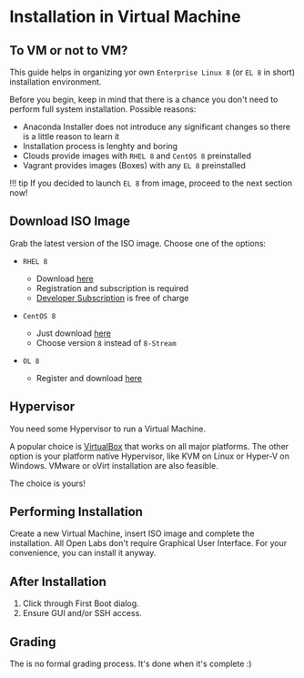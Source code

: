 # Installation in Virtual Machine

## To VM or not to VM?

This guide helps in organizing yor own `Enterprise Linux 8` (or `EL 8` in short) installation environment.

Before you begin, keep in mind that there is a chance you don't need to perform full system installation. Possible reasons:

* Anaconda Installer does not introduce any significant changes so there is a little reason to learn it
* Installation process is lenghty and boring
* Clouds provide images with `RHEL 8` and `CentOS 8` preinstalled
* Vagrant provides images (Boxes) with any `EL 8` preinstalled

!!! tip
    If you decided to launch `EL 8` from image, proceed to the next section now!

## Download ISO Image

Grab the latest version of the ISO image. Choose one of the options:

* `RHEL 8`
    * Download [here](https://developers.redhat.com/products/rhel/download/)
    * Registration and subscription is required
    * [Developer Subscription](https://developers.redhat.com/blog/2016/03/31/no-cost-rhel-developer-subscription-now-available/) is free of charge

* `CentOS 8`
    * Just download [here](https://wiki.centos.org/Download)
    * Choose version `8` instead of `8-Stream`

* `OL 8`
    * Register and download [here](https://www.oracle.com/technetwork/server-storage/linux/downloads/index.html)

## Hypervisor

You need some Hypervisor to run a Virtual Machine.

A popular choice is [VirtualBox](https://www.virtualbox.org/) that works on all major platforms.
The other option is your platform native Hypervisor, like KVM on Linux or Hyper-V on Windows.
VMware or oVirt installation are also feasible.

The choice is yours!

## Performing Installation

Create a new Virtual Machine, insert ISO image and complete the installation. All Open Labs don't require Graphical User Interface. For your convenience, you can install it anyway.

## After Installation

1. Click through First Boot dialog.
2. Ensure GUI and/or SSH access.

## Grading

The is no formal grading process. It's done when it's complete :)
